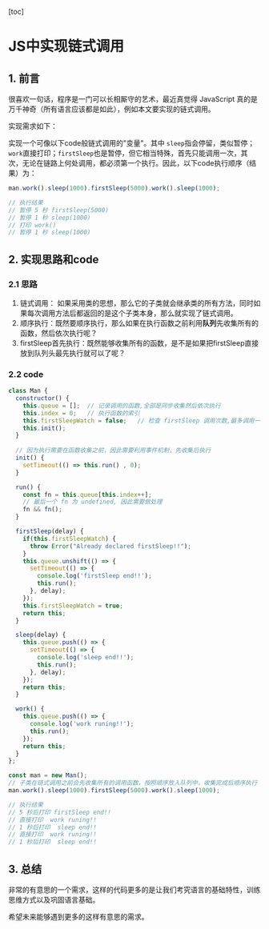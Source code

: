 [toc]

# JS中实现链式调用

## 1. 前言

很喜欢一句话，程序是一门可以长相厮守的艺术，最近真觉得 JavaScript 真的是万千神奇（所有语言应该都是如此），例如本文要实现的链式调用。

实现需求如下：

实现一个可像以下code般链式调用的"变量"。其中 `sleep`指会停留，类似暂停；`work`直接打印；`firstSleep`也是暂停，但它相当特殊，首先只能调用一次，其次，无论在链路上何处调用，都必须第一个执行。因此，以下code执行顺序（结果）为：

```js
man.work().sleep(1000).firstSleep(5000).work().sleep(1000);

// 执行结果
// 暂停 5 秒 firstSleep(5000)
// 暂停 1 秒 sleep(1000)
// 打印 work()
// 暂停 1 秒 sleep(1000)
```

## 2. 实现思路和code

### 2.1 思路

1. 链式调用： 如果采用类的思想，那么它的子类就会继承类的所有方法，同时如果每次调用方法后都返回的是这个子类本身，那么就实现了链式调用。
2. 顺序执行：既然要顺序执行，那么如果在执行函数之前利用**队列**先收集所有的函数，然后依次执行呢？
3. firstSleep首先执行：既然能够收集所有的函数，是不是如果把firstSleep直接放到队列头最先执行就可以了呢？

### 2.2 code

```js
class Man {
  constructor() {
    this.queue = [];  // 记录调用的函数,全部是同步收集然后依次执行
    this.index = 0;   // 执行函数的索引
    this.firstSleepWatch = false;   // 检查 firstSleep 调用次数,最多调用一次
    this.init();     
  }
	
  // 因为执行需要在函数收集之前，因此需要利用事件机制，先收集后执行
  init() {
    setTimeout(() => this.run() , 0);
  }

  run() {
    const fn = this.queue[this.index++];
    // 最后一个 fn 为 undefined, 因此需要做处理
    fn && fn();
  }

  firstSleep(delay) {
    if(this.firstSleepWatch) {
      throw Error("Already declared firstSleep!!");
    }
    this.queue.unshift(() => {
      setTimeout(() => {
        console.log('firstSleep end!!');
        this.run();
      }, delay);
    });
    this.firstSleepWatch = true;
    return this;
  }

  sleep(delay) {
    this.queue.push(() => {
      setTimeout(() => {
        console.log('sleep end!!');
        this.run();
      }, delay);
    });
    return this;
  }

  work() {
    this.queue.push(() => {
      console.log('work runing!!');
      this.run();
    });
    return this;
  }
};

const man = new Man();
// 子类在链式调用之前会先收集所有的调用函数，按照顺序放入队列中，收集完成后顺序执行
man.work().sleep(1000).firstSleep(5000).work().sleep(1000);

// 执行结果
// 5 秒后打印 firstSleep end!!
// 直接打印  work runing!!
// 1 秒后打印  sleep end!!
// 直接打印  work runing!!
// 1 秒后打印  sleep end!!
```

## 3. 总结

非常的有意思的一个需求，这样的代码更多的是让我们考究语言的基础特性，训练思维方式以及巩固语言基础。

希望未来能够遇到更多的这样有意思的需求。